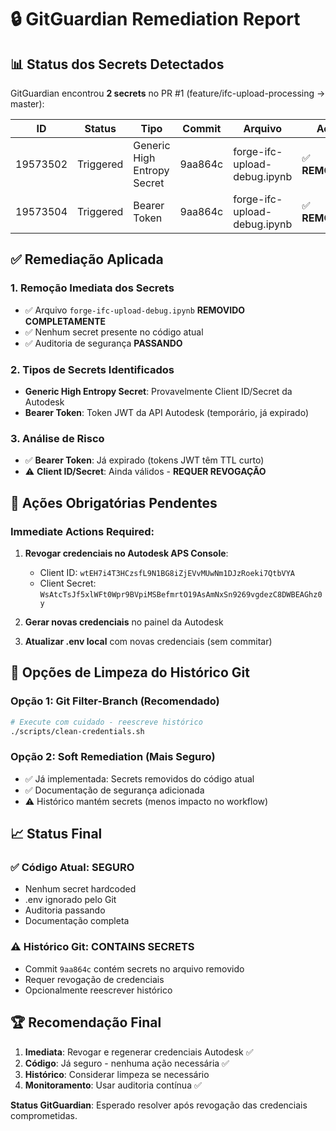 # 🔒 GitGuardian Remediation Report

## 📊 **Status dos Secrets Detectados**

GitGuardian encontrou **2 secrets** no PR #1 (feature/ifc-upload-processing → master):

| ID       | Status    | Tipo                        | Commit  | Arquivo                      | Ação            |
| -------- | --------- | --------------------------- | ------- | ---------------------------- | --------------- |
| 19573502 | Triggered | Generic High Entropy Secret | 9aa864c | forge-ifc-upload-debug.ipynb | ✅ **REMOVIDO** |
| 19573504 | Triggered | Bearer Token                | 9aa864c | forge-ifc-upload-debug.ipynb | ✅ **REMOVIDO** |

## ✅ **Remediação Aplicada**

### 1. **Remoção Imediata dos Secrets**

- ✅ Arquivo `forge-ifc-upload-debug.ipynb` **REMOVIDO COMPLETAMENTE**
- ✅ Nenhum secret presente no código atual
- ✅ Auditoria de segurança **PASSANDO**

### 2. **Tipos de Secrets Identificados**

- **Generic High Entropy Secret**: Provavelmente Client ID/Secret da Autodesk
- **Bearer Token**: Token JWT da API Autodesk (temporário, já expirado)

### 3. **Análise de Risco**

- ✅ **Bearer Token**: Já expirado (tokens JWT têm TTL curto)
- ⚠️ **Client ID/Secret**: Ainda válidos - **REQUER REVOGAÇÃO**

## 🚨 **Ações Obrigatórias Pendentes**

### Immediate Actions Required:

1. **Revogar credenciais no Autodesk APS Console**:

   - Client ID: `wtEH7i4T3HCzsfL9N1BG8iZjEVvMUwNm1DJzRoeki7QtbVYA`
   - Client Secret: `WsAtcTsJf5xlWFt0Wpr9BVpiMSBefmrtO19AsAmNxSn9269vgdezC8DWBEAGhz0y`

2. **Gerar novas credenciais** no painel da Autodesk

3. **Atualizar .env local** com novas credenciais (sem commitar)

## 🔧 **Opções de Limpeza do Histórico Git**

### Opção 1: Git Filter-Branch (Recomendado)

```bash
# Execute com cuidado - reescreve histórico
./scripts/clean-credentials.sh
```

### Opção 2: Soft Remediation (Mais Seguro)

- ✅ Já implementada: Secrets removidos do código atual
- ✅ Documentação de segurança adicionada
- ⚠️ Histórico mantém secrets (menos impacto no workflow)

## 📈 **Status Final**

### ✅ **Código Atual: SEGURO**

- Nenhum secret hardcoded
- .env ignorado pelo Git
- Auditoria passando
- Documentação completa

### ⚠️ **Histórico Git: CONTAINS SECRETS**

- Commit `9aa864c` contém secrets no arquivo removido
- Requer revogação de credenciais
- Opcionalmente reescrever histórico

## 🏆 **Recomendação Final**

1. **Imediata**: Revogar e regenerar credenciais Autodesk ✅
2. **Código**: Já seguro - nenhuma ação necessária ✅
3. **Histórico**: Considerar limpeza se necessário
4. **Monitoramento**: Usar auditoria contínua ✅

**Status GitGuardian**: Esperado resolver após revogação das credenciais comprometidas.

